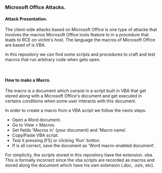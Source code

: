 ### Microsoft Office Attacks.

#### Attack Presentation.

The client-side attacks based on Microsoft Office is one type of attacke that involves the macros Microsoft Office tools feature to in a procedure that leads to RCE on victim's host. The language the macros of Microsoft Office are based of is VBA.

In this repository we can find some scripts and procedures to craft and test macros that run arbitrary code when gets open.

<br>

#### How to make a Macro.

The macro is a document which consist in a script built in VBA that get stored along with a Microsoft Office's document and get executed in certains conditions when some user interacts with this document.

In order to create a macro from a VBA script we follow the nexts steps:

- Open a Word document.
- Go to View > Macros.
- Set fields 'Macros in' (your document) and 'Macro name'.
- Copy/Paste VBA script.
- Test it pressing [F5] or clicking 'Run' botton.
- If is all correct, save the document as 'Word macro-enabled document'.

For simplicity, the scripts stored in this repository have the extension .vba. This is formally incorrect since the vba scripts are recorded as macros and stored along the document which have his own extension (.doc, .xslx, etc).